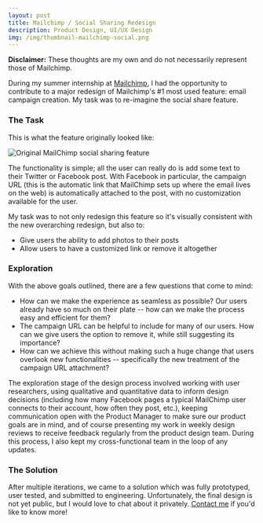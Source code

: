 ```yaml
---
layout: post
title: Mailchimp / Social Sharing Redesign
description: Product Design, UI/UX Design
img: /img/thumbnail-mailchimp-social.png
---
```


<strong>Disclaimer:</strong> These thoughts are my own and do not necessarily represent those of Mailchimp.

During my summer internship at <a href="https://mailchimp.com/" target="_blank">Mailchimp</a>, I had the opportunity to contribute to a major redesign of Mailchimp's #1 most used feature: email campaign creation. My task was to re-imagine the social share feature. 

<h3>The Task</h3>

This is what the feature originally looked like:

<img class="col three explore" src="{{ site.baseurl }}/img/mailchimp-social-orig.png" alt="Original MailChimp social sharing feature" title="Mailchimp Social Sharing Original"/>

The functionality is simple; all the user can really do is add some text to their Twitter or Facebook post. With Facebook in particular, the campaign URL (this is the automatic link that MailChimp sets up where the email lives on the web) is automatically attached to the post, with no customization available for the user. 

My task was to not only redesign this feature so it's visually consistent with the new overarching redesign, but also to:
<ul>
<li>Give users the ability to add photos to their posts</li>
<li>Allow users to have a customized link or remove it altogether</li>
</ul>

<h3>Exploration</h3>

With the above goals outlined, there are a few questions that come to mind:
<ul>
<li>How can we make the experience as seamless as possible? Our users already have so much on their plate -- how can we make the process easy and efficient for them?</li>
<li>The campaign URL can be helpful to include for many of our users. How can we give users the option to remove it, while still suggesting its importance?</li>
<li>How can we achieve this without making such a huge change that users overlook new functionalities -- specifically the new treatment of the campaign URL attachment?</li>
</ul>

The exploration stage of the design process involved working with user researchers, using qualitative and quantitative data to inform design decisions (including how many Facebook pages a typical MailChimp user connects to their account, how often they post, etc.), keeping communication open with the Product Manager to make sure our product goals are in mind, and of course presenting my work in weekly design reviews to receive feedback regularly from the product design team. During this process, I also kept my cross-functional team in the loop of any updates.

<h3>The Solution</h3>

After multiple iterations, we came to a solution which was fully prototyped, user tested, and submitted to engineering. Unfortunately, the final design is not yet public, but I would love to chat about it privately. <a href="mailto:jianghelga@gmail.com">Contact me</a> if you'd like to know more!